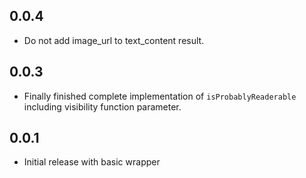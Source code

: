 ## 0.0.4
* Do not add image_url to text_content result.

## 0.0.3
* Finally finished complete implementation of `isProbablyReaderable` including visibility function parameter.

## 0.0.1
* Initial release with basic wrapper